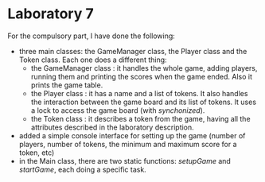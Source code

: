 <h1>Laboratory 7</h1>

For the compulsory part, I have done the following:
<ul>
    <li>three main classes: the GameManager class, the Player class and the Token class. Each one does a different thing:
        <ul>
            <li>the GameManager class : it handles the whole game, adding players, running them and printing the scores when the game ended. Also it prints the game table.</li>
            <li>the Player class : it has a name and a list of tokens. It also handles the interaction between the game board and its list of tokens. It uses a lock to access the game board (with <em>synchonized</em>).</li>
            <li>the Token class : it describes a token from the game, having all the attributes described in the laboratory description.</li>
        </ul>
    </li>
    <li>added a simple console interface for setting up the game (number of players, number of tokens, the minimum and maximum score for a token, etc)</li>
    <li>in the Main class, there are two static functions: <em>setupGame</em> and <em>startGame</em>, each doing a specific task.</li>
</ul>